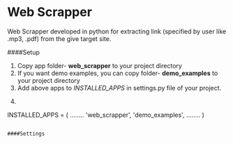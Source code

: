 # Web Scrapper
Web Scrapper developed in python for extracting link (specified by user like .mp3, .pdf) from the give target site.

####Setup
1. Copy app folder- **web_scrapper** to your project directory
2. If you want demo examples, you can copy folder- **demo_examples** to your project directory
3. Add above apps to *INSTALLED_APPS* in settings.py file of your project.
4. ```python
INSTALLED_APPS = (
     ........
     'web_scrapper',
     'demo_examples',
     ........
)
```

####Settings